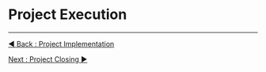 # Project Execution



















---
[◀ Back : Project Implementation](https://github.com/rootReb0rn/iMedic/blob/main/Documentation/C_PROJECT_IMPLEMENTATION.md)  

[Next : Project Closing ▶](https://github.com/rootReb0rn/iMedic/blob/c82d0b35b06a28637e090ce67944c0855c590fef/Documentation/E_PROJECT_CLOSING.md)